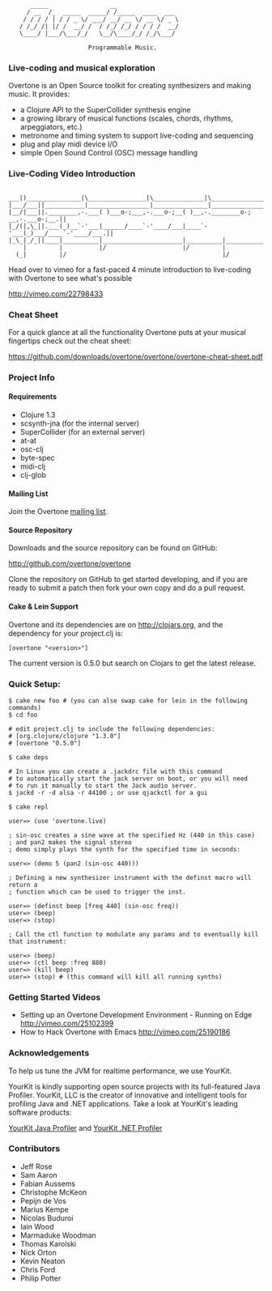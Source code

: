           _____                 __
         / __  /_  _____  _____/ /_____  ____  ___
        / / / / | / / _ \/ ___/ __/ __ \/ __ \/ _ \
       / /_/ /| |/ /  __/ /  / /_/ /_/ / / / /  __/
       \____/ |___/\___/_/   \__/\____/_/ /_/\___/

                          Programmable Music.

### Live-coding and musical exploration

Overtone is an Open Source toolkit for creating synthesizers and making music.  It provides:

* a Clojure API to the SuperCollider synthesis engine
* a growing library of musical functions (scales, chords, rhythms, arpeggiators, etc.)
* metronome and timing system to support live-coding and sequencing
* plug and play midi device I/O
* simple Open Sound Control (OSC) message handling

### Live-Coding Video Introduction

     ___|)_______________|\________________|\______________|\_______________|\________
    |___/___||___________|_________________|_______________|________________|_________||
    |__/|___||.________,-.___( )___o-;___,-.___o-;__( )__,-.________o-; __,-.___o-;__.||
    |_/(|,\_||.___(_)__`-'___|______/____`-'____/___|____`-'___(_)___/____`-'____/___.||
    |_\_|_/_||____|__________|______________________|__________|______________________||
        |         |          |/                     |/         |
      (_|         |/                                           |/

Head over to vimeo for a fast-paced 4 minute introduction to live-coding with Overtone to see what's possible

  http://vimeo.com/22798433

### Cheat Sheet

For a quick glance at all the functionality Overtone puts at your musical fingertips check out the cheat sheet:

  https://github.com/downloads/overtone/overtone/overtone-cheat-sheet.pdf

### Project Info

#### Requirements

* Clojure 1.3
* scsynth-jna (for the internal server)
* SuperCollider (for an external server)
* at-at
* osc-clj
* byte-spec
* midi-clj
* clj-glob

#### Mailing List

Join the Overtone <a href="http://groups.google.com/group/overtone">mailing list</a>.

#### Source Repository

Downloads and the source repository can be found on GitHub:

  http://github.com/overtone/overtone

Clone the repository on GitHub to get started developing, and if you are ready
to submit a patch then fork your own copy and do a pull request.

#### Cake & Lein Support

Overtone and its dependencies are on http://clojars.org, and the dependency for
your project.clj is:

    [overtone "<version>"]

The current version is 0.5.0 but search on Clojars to get the latest
release.

### Quick Setup:


    $ cake new foo # (you can alse swap cake for lein in the following commands)
    $ cd foo

    # edit project.clj to include the following dependencies:
    # [org.clojure/clojure "1.3.0"]
    # [overtone "0.5.0"]

    $ cake deps

    # In Linux you can create a .jackdrc file with this command
    # to automatically start the jack server on boot, or you will need
    # to run it manually to start the Jack audio server.
    $ jackd -r -d alsa -r 44100 ; or use qjackctl for a gui

    $ cake repl

    user=> (use 'overtone.live)

    ; sin-osc creates a sine wave at the specified Hz (440 in this case)
    ; and pan2 makes the signal stereo
    ; demo simply plays the synth for the specified time in seconds:

    user=> (demo 5 (pan2 (sin-osc 440)))

    ; Defining a new synthesizer instrument with the definst macro will return a
    ; function which can be used to trigger the inst.

    user=> (definst beep [freq 440] (sin-osc freq))
    user=> (beep)
    user=> (stop)

    ; Call the ctl function to modulate any params and to eventually kill that instrument:

    user=> (beep)
    user=> (ctl beep :freq 880)
    user=> (kill beep)
    user=> (stop) # (this command will kill all running synths)


### Getting Started Videos

* Setting up an Overtone Development Environment - Running on Edge http://vimeo.com/25102399
* How to Hack Overtone with Emacs http://vimeo.com/25190186

### Acknowledgements

To help us tune the JVM for realtime performance, we use YourKit.

YourKit is kindly supporting open source projects with its full-featured Java Profiler.
YourKit, LLC is the creator of innovative and intelligent tools for profiling
Java and .NET applications. Take a look at YourKit's leading software products:

[YourKit Java Profiler](http://www.yourkit.com/java/profiler/index.jsp) and
[YourKit .NET Profiler](http://www.yourkit.com/.net/profiler/index.jsp)

### Contributors

* Jeff Rose
* Sam Aaron
* Fabian Aussems
* Christophe McKeon
* Pepijn de Vos
* Marius Kempe
* Nicolas Buduroi
* Iain Wood
* Marmaduke Woodman
* Thomas Karolski
* Nick Orton
* Kevin Neaton
* Chris Ford
* Philip Potter
